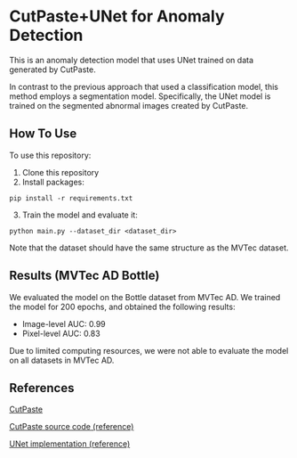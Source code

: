# CutPaste+UNet for Anomaly Detection

This is an anomaly detection model that uses UNet trained on data generated by CutPaste.

In contrast to the previous approach that used a classification model, this method employs a segmentation model. Specifically, the UNet model is trained on the segmented abnormal images created by CutPaste.

## How To Use

To use this repository:

1. Clone this repository
2. Install packages:
```
pip install -r requirements.txt
```
3. Train the model and evaluate it:
```
python main.py --dataset_dir <dataset_dir>
```
Note that the dataset should have the same structure as the MVTec dataset.

## Results (MVTec AD Bottle)

We evaluated the model on the Bottle dataset from MVTec AD. We trained the model for 200 epochs, and obtained the following results:

- Image-level AUC: 0.99
- Pixel-level AUC: 0.83

Due to limited computing resources, we were not able to evaluate the model on all datasets in MVTec AD.

## References 
[CutPaste](https://arxiv.org/pdf/2104.04015.pdf)

[CutPaste source code (reference)](https://github.com/LilitYolyan/CutPaste)

[UNet implementation (reference)](https://github.com/milesial/Pytorch-UNet)